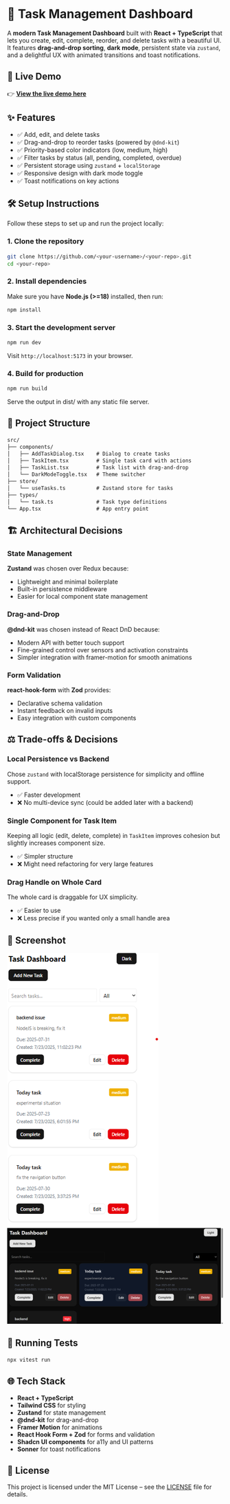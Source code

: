 # 📝 Task Management Dashboard

A **modern Task Management Dashboard** built with **React + TypeScript** that lets you create, edit, complete, reorder, and delete tasks with a beautiful UI. It features **drag-and-drop sorting**, **dark mode**, persistent state via `zustand`, and a delightful UX with animated transitions and toast notifications.

## 🚀 Live Demo

👉 **[View the live demo here](#)**

## ✨ Features

- ✅ Add, edit, and delete tasks
- ✅ Drag-and-drop to reorder tasks (powered by `@dnd-kit`)
- ✅ Priority-based color indicators (low, medium, high)
- ✅ Filter tasks by status (all, pending, completed, overdue)
- ✅ Persistent storage using `zustand` + `localStorage`
- ✅ Responsive design with dark mode toggle
- ✅ Toast notifications on key actions

## 🛠️ Setup Instructions

Follow these steps to set up and run the project locally:

### 1. Clone the repository

```bash
git clone https://github.com/<your-username>/<your-repo>.git
cd <your-repo>
```

### 2. Install dependencies

Make sure you have **Node.js (>=18)** installed, then run:

```bash
npm install
```

### 3. Start the development server

```bash
npm run dev
```

Visit `http://localhost:5173` in your browser.

### 4. Build for production

```bash
npm run build
```
Serve the output in dist/ with any static file server.

## 📂 Project Structure

```
src/
├── components/
│   ├── AddTaskDialog.tsx    # Dialog to create tasks
│   ├── TaskItem.tsx         # Single task card with actions
│   ├── TaskList.tsx         # Task list with drag-and-drop
│   └── DarkModeToggle.tsx   # Theme switcher
├── store/
│   └── useTasks.ts          # Zustand store for tasks
├── types/
│   └── task.ts              # Task type definitions
└── App.tsx                  # App entry point
```

## 🏗️ Architectural Decisions

### State Management

**Zustand** was chosen over Redux because:
- Lightweight and minimal boilerplate
- Built-in persistence middleware
- Easier for local component state management

### Drag-and-Drop

**@dnd-kit** was chosen instead of React DnD because:
- Modern API with better touch support
- Fine-grained control over sensors and activation constraints
- Simpler integration with framer-motion for smooth animations

### Form Validation

**react-hook-form** with **Zod** provides:
- Declarative schema validation
- Instant feedback on invalid inputs
- Easy integration with custom components

## ⚖️ Trade-offs & Decisions

### Local Persistence vs Backend
Chose `zustand` with localStorage persistence for simplicity and offline support.
- ✅ Faster development
- ❌ No multi-device sync (could be added later with a backend)

### Single Component for Task Item
Keeping all logic (edit, delete, complete) in `TaskItem` improves cohesion but slightly increases component size.
- ✅ Simpler structure
- ❌ Might need refactoring for very large features

### Drag Handle on Whole Card
The whole card is draggable for UX simplicity.
- ✅ Easier to use
- ❌ Less precise if you wanted only a small handle area

## 📸 Screenshot

![Task Management Dashboard](screenshots/Screenshot-2025-07-23%20232103.png)
![Task Management Dashboard](screenshots/Screenshot-2025-07-23-232300.png)


## 🧪 Running Tests


```bash
npx vitest run 
```

## 🌐 Tech Stack

- **React + TypeScript**
- **Tailwind CSS** for styling
- **Zustand** for state management
- **@dnd-kit** for drag-and-drop
- **Framer Motion** for animations
- **React Hook Form + Zod** for forms and validation
- **Shadcn UI components** for a11y and UI patterns
- **Sonner** for toast notifications

## 📜 License

This project is licensed under the MIT License – see the [LICENSE](LICENSE) file for details.
